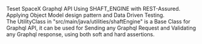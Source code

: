 Teset SpaceX Graphql API Using SHAFT_ENGINE with REST-Assured. <br/>
Applying Object Model design pattern and Data Driven Testing. <br/>
The UtilityClass in "src/main/java/utilities/shaftEngine" is a Base Class for Graphql API, it can be used for Sending any Graphql Request and Validating any Graphql response, using both soft and hard assertions.
